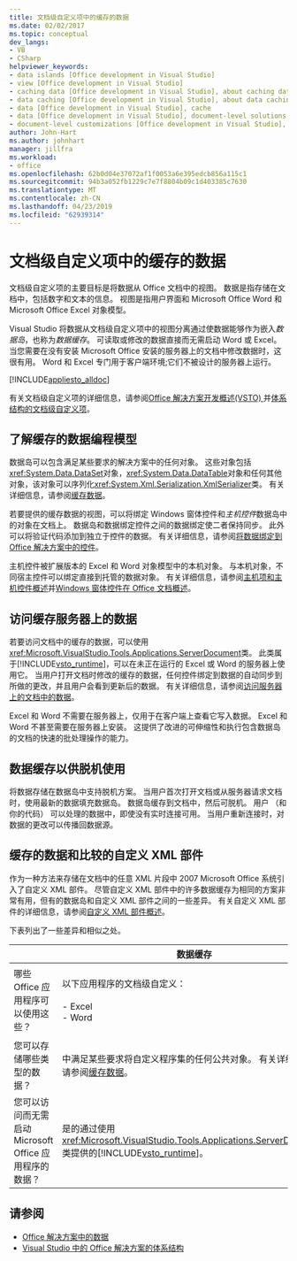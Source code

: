 ```yaml
---
title: 文档级自定义项中的缓存的数据
ms.date: 02/02/2017
ms.topic: conceptual
dev_langs:
- VB
- CSharp
helpviewer_keywords:
- data islands [Office development in Visual Studio]
- view [Office development in Visual Studio]
- caching data [Office development in Visual Studio], about caching data
- data caching [Office development in Visual Studio], about data caching
- data [Office development in Visual Studio], cache
- data [Office development in Visual Studio], document-level solutions
- document-level customizations [Office development in Visual Studio], data model
author: John-Hart
ms.author: johnhart
manager: jillfra
ms.workload:
- office
ms.openlocfilehash: 62b0d04e37072af1f0053a6e395edcb856a115c1
ms.sourcegitcommit: 94b3a052fb1229c7e7f8804b09c1d403385c7630
ms.translationtype: MT
ms.contentlocale: zh-CN
ms.lasthandoff: 04/23/2019
ms.locfileid: "62939314"
---
```

# <a name="cached-data-in-document-level-customizations"></a>文档级自定义项中的缓存的数据
  文档级自定义项的主要目标是将数据从 Office 文档中的视图。 数据是指存储在文档中，包括数字和文本的信息。 视图是指用户界面和 Microsoft Office Word 和 Microsoft Office Excel 对象模型。

 Visual Studio 将数据从文档级自定义项中的视图分离通过使数据能够作为嵌入*数据岛*，也称为*数据缓存*。 可读取或修改的数据直接而无需启动 Word 或 Excel。 当您需要在没有安装 Microsoft Office 安装的服务器上的文档中修改数据时，这很有用。 Word 和 Excel 专门用于客户端环境;它们不被设计的服务器上运行。

 [!INCLUDE[appliesto_alldoc](../vsto/includes/appliesto-alldoc-md.md)]

 有关文档级自定义项的详细信息，请参阅[Office 解决方案开发概述&#40;VSTO&#41; ](../vsto/office-solutions-development-overview-vsto.md)并[体系结构的文档级自定义项](../vsto/architecture-of-document-level-customizations.md)。

## <a name="understand-the-cached-data-programming-model"></a>了解缓存的数据编程模型
 数据岛可以包含满足某些要求的解决方案中的任何对象。 这些对象包括<xref:System.Data.DataSet>对象，<xref:System.Data.DataTable>对象和任何其他对象，该对象可以序列化<xref:System.Xml.Serialization.XmlSerializer>类。 有关详细信息，请参阅[缓存数据](../vsto/caching-data.md)。

 若要提供的缓存数据的视图，可以将绑定 Windows 窗体控件和*主机控件*数据岛中的对象在文档上。 数据岛和数据绑定控件之间的数据绑定使二者保持同步。 此外可以将验证代码添加到独立于控件的数据。 有关详细信息，请参阅[将数据绑定到 Office 解决方案中的控件](../vsto/binding-data-to-controls-in-office-solutions.md)。

 主机控件被扩展版本的 Excel 和 Word 对象模型中的本机对象。 与本机对象，不同宿主控件可以绑定直接到托管的数据对象。 有关详细信息，请参阅[主机项和主机控件概述](../vsto/host-items-and-host-controls-overview.md)并[Windows 窗体控件在 Office 文档概述](../vsto/windows-forms-controls-on-office-documents-overview.md)。

## <a name="access-cached-data-on-the-server"></a>访问缓存服务器上的数据
 若要访问文档中的缓存的数据，可以使用<xref:Microsoft.VisualStudio.Tools.Applications.ServerDocument>类。 此类属于[!INCLUDE[vsto_runtime](../vsto/includes/vsto-runtime-md.md)]，可以在未正在运行的 Excel 或 Word 的服务器上使用它。 当用户打开文档时修改的缓存的数据，任何控件绑定到数据的自动同步到所做的更改，并且用户会看到更新后的数据。 有关详细信息，请参阅[访问服务器上的文档中的数据](../vsto/accessing-data-in-documents-on-the-server.md)。

 Excel 和 Word 不需要在服务器上，仅用于在客户端上查看它写入数据。 Excel 和 Word 不甚至需要在服务器上安装。 这提供了改进的可伸缩性和执行包含数据岛的文档的快速的批处理操作的能力。

## <a name="data-caching-for-offline-use"></a>数据缓存以供脱机使用
 将数据存储在数据岛中支持脱机方案。 当用户首次打开文档或从服务器请求文档时，使用最新的数据填充数据岛。 数据岛缓存到文档中，然后可脱机。 用户 （和你的代码） 可以处理的数据中，即使没有实时连接可用。 当用户重新连接时，对数据的更改可以传播回数据源。

## <a name="cached-data-and-custom-xml-parts-compared"></a>缓存的数据和比较的自定义 XML 部件
 作为一种方法来存储在文档中的任意 XML 片段中 2007 Microsoft Office 系统引入了自定义 XML 部件。 尽管自定义 XML 部件中的许多数据缓存为相同的方案非常有用，但有的数据岛和自定义 XML 部件之间的一些差异。 有关自定义 XML 部件的详细信息，请参阅[自定义 XML 部件概述](../vsto/custom-xml-parts-overview.md)。

 下表列出了一些差异和相似之处。

||数据缓存|自定义 XML 部件|
|-|----------------|----------------------|
|哪些 Office 应用程序可以使用这些？|以下应用程序的文档级自定义：<br /><br /> -   Excel<br />-   Word|以下应用程序的文档级和应用程序级别解决方案：<br /><br /> -   Excel<br />-   PowerPoint<br />-   Word|
|您可以存储哪些类型的数据？|中满足某些要求将自定义程序集的任何公共对象。 有关详细信息，请参阅[缓存数据](../vsto/caching-data.md)。|任何 XML 数据。|
|您可以访问而无需启动 Microsoft Office 应用程序的数据？|是的通过使用<xref:Microsoft.VisualStudio.Tools.Applications.ServerDocument>类提供的[!INCLUDE[vsto_runtime](../vsto/includes/vsto-runtime-md.md)]。|是的通过使用中的类<xref:System.IO.Packaging>命名空间，或使用 Open XML 格式 SDK。|

## <a name="see-also"></a>请参阅
- [Office 解决方案中的数据](../vsto/data-in-office-solutions.md)
- [Visual Studio 中的 Office 解决方案的体系结构](../vsto/architecture-of-office-solutions-in-visual-studio.md)
